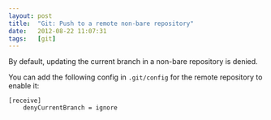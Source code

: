 ```yaml
---
layout: post
title:  "Git: Push to a remote non-bare repository"
date:   2012-08-22 11:07:31
tags:   [git]
---
```



By default, updating the current branch in a non-bare repository 
is denied.

You can add the following config in `.git/config` for the remote repository to enable it:

    [receive]
        denyCurrentBranch = ignore
